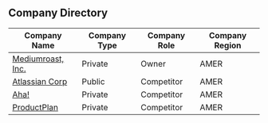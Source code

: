 
## Company Directory
 | Company Name | Company Type | Company Role | Company Region | 
 |  ---  |  ---  |  ---  |  ---  | 
 |  [Mediumroast, Inc.](/MediumroastInc)  | Private | Owner | AMER | 
 |  [Atlassian Corp](/AtlassianCorp)  | Public | Competitor | AMER | 
 |  [Aha!](/Aha)  | Private | Competitor | AMER | 
 |  [ProductPlan](/ProductPlan)  | Private | Competitor | AMER | 
